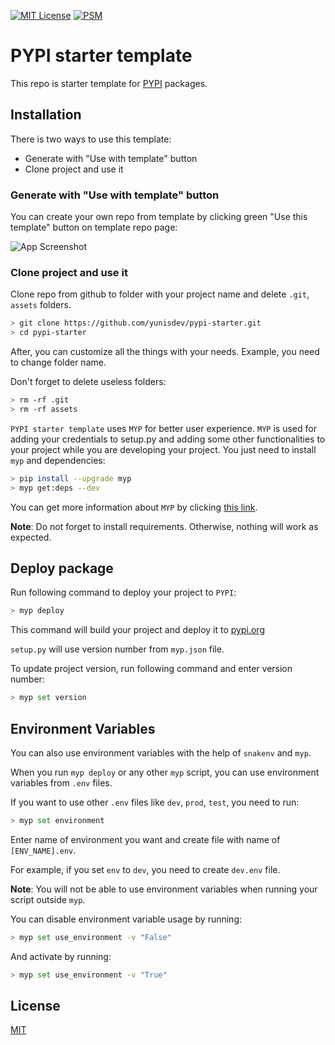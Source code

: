 
[![MIT License](https://img.shields.io/apm/l/atomic-design-ui.svg)](https://opensource.org/licenses/MIT) [![PSM](https://img.shields.io/badge/dependency-myp-blue)](https://github.com/yunisdev/myp)

# PYPI starter template

This repo is starter template for [PYPI](https://pypi.org/) packages.



## Installation 

There is two ways to use this template:
- Generate with "Use with template" button
- Clone project and use it

### Generate with "Use with template" button

You can create your own repo from template by clicking green "Use this template" button on template repo page:

![App Screenshot](https://raw.githubusercontent.com/yunisdev/pypi-starter/main/assets/use_template_button.png)

### Clone project and use it

Clone repo from github to folder with your project name and delete `.git`, `assets` folders.

```bash 
> git clone https://github.com/yunisdev/pypi-starter.git
> cd pypi-starter
```

After, you can customize all the things with your needs. Example, you need to change folder name.

Don't forget to delete useless folders:

``` bash
> rm -rf .git
> rm -rf assets
```

`PYPI starter template` uses `MYP` for better user experience.
`MYP` is used for adding your credentials to setup.py and adding some other functionalities to your project while you are developing your project.
You just need to install `myp` and dependencies:
``` bash
> pip install --upgrade myp
> myp get:deps --dev
```

You can get more information about `MYP` by clicking [this link](https://github.com/yunisdev/myp).

**Note**: Do not forget to install requirements. Otherwise, nothing will work as expected.
## Deploy package

Run following command to deploy your project to `PYPI`:

```bash
> myp deploy
```

This command will build your project and deploy it to [pypi.org](https://pypi.org/)

`setup.py` will use version number from `myp.json` file.

To update project version, run following command and enter version number:

```bash
> myp set version
```

## Environment Variables

You can also use environment variables with the help of `snakenv` and `myp`.

When you run `myp deploy` or any other `myp` script, you can use environment variables from `.env` files.

If you want to use other `.env` files like `dev`, `prod`, `test`, you need to run:

```bash
> myp set environment
```

Enter name of environment you want and create file with name of `[ENV_NAME].env`.

For example, if you set `env` to `dev`, you need to create `dev.env` file.

**Note**: You will not be able to use environment variables when running your script outside `myp`.

You can disable environment variable usage by running:

```bash
> myp set use_environment -v "False"
```

And activate by running:

```bash
> myp set use_environment -v "True"
```
## License

[MIT](https://github.com/yunisdev/pypi-starter/blob/main/LICENSE)